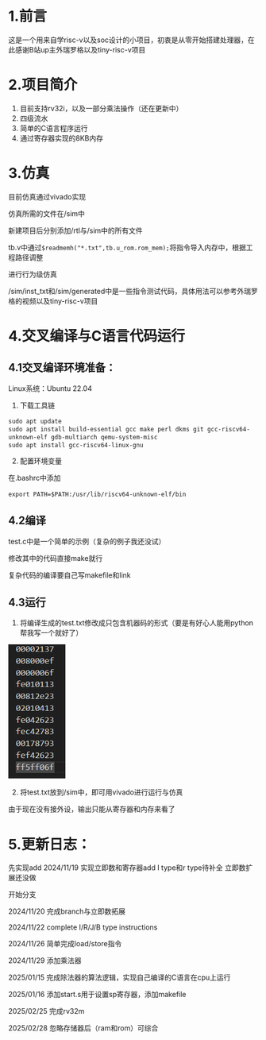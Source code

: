 # 1.前言
这是一个用来自学risc-v以及soc设计的小项目，初衷是从零开始搭建处理器，在此感谢B站up主外瑞罗格以及tiny-risc-v项目

# 2.项目简介 
1. 目前支持rv32i，以及一部分乘法操作（还在更新中）
2. 四级流水
3. 简单的C语言程序运行
4. 通过寄存器实现的8KB内存

# 3.仿真
目前仿真通过vivado实现

仿真所需的文件在/sim中

新建项目后分别添加/rtl与/sim中的所有文件

tb.v中通过`$readmemh("*.txt",tb.u_rom.rom_mem);`将指令导入内存中，根据工程路径调整

进行行为级仿真

/sim/inst_txt和/sim/generated中是一些指令测试代码，具体用法可以参考外瑞罗格的视频以及tiny-risc-v项目

# 4.交叉编译与C语言代码运行

## 4.1交叉编译环境准备：

Linux系统：Ubuntu 22.04

1. 下载工具链

```
sudo apt update
sudo apt install build-essential gcc make perl dkms git gcc-riscv64-unknown-elf gdb-multiarch qemu-system-misc
sudo apt install gcc-riscv64-linux-gnu
```

2. 配置环境变量

在.bashrc中添加

`export PATH=$PATH:/usr/lib/riscv64-unknown-elf/bin`

## 4.2编译

test.c中是一个简单的示例（复杂的例子我还没试）

修改其中的代码直接make就行

复杂代码的编译要自己写makefile和link

## 4.3运行

1. 将编译生成的test.txt修改成只包含机器码的形式（要是有好心人能用python帮我写一个就好了）

![alt text](image.png)

2. 将test.txt放到/sim中，即可用vivado进行运行与仿真

由于现在没有接外设，输出只能从寄存器和内存来看了



# 5.更新日志：

先实现add 
2024/11/19 实现立即数和寄存器add I type和r type待补全 立即数扩展还没做

开始分支

2024/11/20 完成branch与立即数拓展

2024/11/22 complete I/R/J/B type instructions

2024/11/26 简单完成load/store指令

2024/11/29 添加乘法器

2025/01/15 完成除法器的算法逻辑，实现自己编译的C语言在cpu上运行

2025/01/16 添加start.s用于设置sp寄存器，添加makefile

2025/02/25 完成rv32m

2025/02/28 忽略存储器后（ram和rom）可综合
